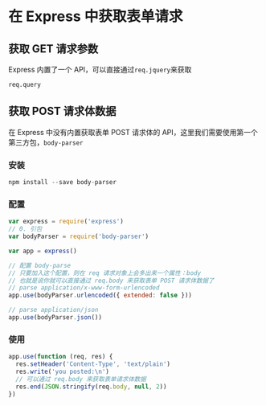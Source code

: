# 在 Express 中获取表单请求

## 获取 GET 请求参数

Express 内置了一个 API，可以直接通过`req.jquery`来获取

```
req.query
```



## 获取 POST 请求体数据

在 Express 中没有内置获取表单 POST 请求体的 API，这里我们需要使用第一个第三方包，`body-parser`

### 安装
```javascript
npm install --save body-parser
```

### 配置



```javascript
var express = require('express')
// 0. 引包
var bodyParser = require('body-parser')

var app = express()

// 配置 body-parse
// 只要加入这个配置，则在 req 请求对象上会多出来一个属性：body
// 也就是说你就可以直接通过 req.body 来获取表单 POST 请求体数据了
// parse application/x-www-form-urlencoded
app.use(bodyParser.urlencoded({ extended: false }))

// parse application/json
app.use(bodyParser.json())
```

### 使用

```javascript
app.use(function (req, res) {
  res.setHeader('Content-Type', 'text/plain')
  res.write('you posted:\n')
  // 可以通过 req.body 来获取表单请求体数据
  res.end(JSON.stringify(req.body, null, 2))
})
```

